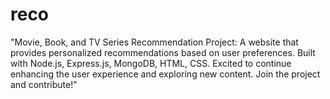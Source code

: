 # reco
"Movie, Book, and TV Series Recommendation Project: A website that provides personalized recommendations based on user preferences. Built with Node.js, Express.js, MongoDB, HTML, CSS. Excited to continue enhancing the user experience and exploring new content. Join the project and contribute!"

